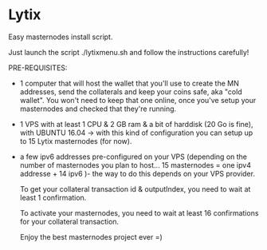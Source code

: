 # Lytix
Easy masternodes install script.

Just launch the script 
./lytixmenu.sh
and follow the instructions carefully!

PRE-REQUISITES:

- 1 computer that will host the wallet that you'll use to create the MN addresses, send the collaterals and keep your coins safe, 
  aka "cold wallet". You won't need to keep that one online, once you've setup your masternodes and checked that they're running.
  
- 1 VPS with at least 1 CPU & 2 GB ram & a bit of harddisk (20 Go is fine), with UBUNTU 16.04 -> with this kind of configuration you can setup up to
  15 Lytix masternodes (for now).
  
- a few ipv6 addresses pre-configured on your VPS (depending on the number of masternodes you plan to host... 15 masternodes = one ipv4 addresse + 14 ipv6 )- the way to do this depends on your VPS provider.  
  
  
  To get your collateral transaction id & outputIndex, you need to wait at least 1 confirmation.
  
  To activate your masternodes, you need to wait at least 16 confirmations for your collateral transaction.
  
  Enjoy the best masternodes project ever =)
